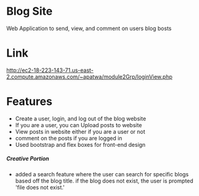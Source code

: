 # Blog Site
Web Application to send, view, and comment on users blog bosts 

# Link
http://ec2-18-223-143-71.us-east-2.compute.amazonaws.com/~apatwa/module2Grp/loginView.php

# Features
- Create a user, login, and log out of the blog website 
- If you are a user, you can Upload posts to website
- View posts in website either if you are a user or not
- comment on the posts if you are logged in 
- Used bootstrap and flex boxes for front-end design

##### Creative Portion
- added a search feature where the user can search for specific blogs based off the blog title.
if the blog does not exist, the user is prompted 'file does not exist.'



